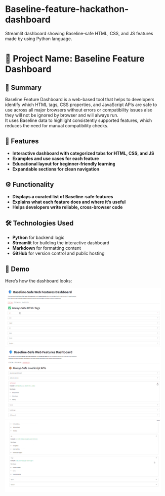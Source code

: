 # Baseline-feature-hackathon-dashboard
Streamlit dashboard showing Baseline-safe HTML, CSS, and JS features made by using Python language.
# 📌 Project Name: Baseline Feature Dashboard

## 📝 Summary

Baseline Feature Dashboard is a web-based tool that helps to developers identify which HTML tags, CSS properties, and JavaScript APIs are safe to use across all major browsers without errors or compatibility issues also they will not be ignored by browser and will always run.  
It uses Baseline data to highlight consistently supported features, which reduces the need for manual compatibility checks.

## 🚀 Features

- **Interactive dashboard with categorized tabs for HTML, CSS, and JS**
- **Examples and use cases for each feature**
- **Educational layout for beginner-friendly learning**
- **Expandable sections for clean navigation**

## ⚙️ Functionality

- **Displays a curated list of Baseline-safe features**
- **Explains what each feature does and where it’s useful**
- **Helps developers write reliable, cross-browser code**

## 🛠️ Technologies Used

- **Python** for backend logic
- **Streamlit** for building the interactive dashboard
- **Markdown** for formatting content
- **GitHub** for version control and public hosting

## 📸 Demo

Here’s how the dashboard looks:

![Main Dashboard](preview_one.png)
![Feature Table](preview_two.png)
![Feature Table](preview_three.png)

